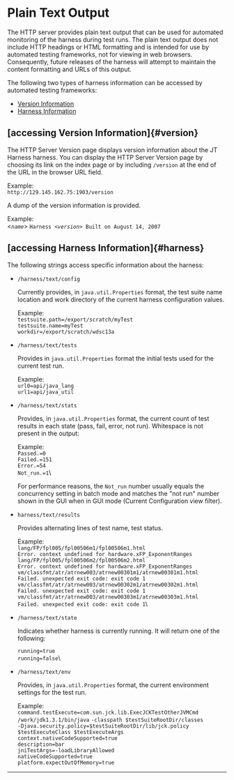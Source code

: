<!---
  $Id$

  Copyright (c) 2001, 2024, Oracle and/or its affiliates. All rights reserved.
  DO NOT ALTER OR REMOVE COPYRIGHT NOTICES OR THIS FILE HEADER.

  This code is free software; you can redistribute it and/or modify it
  under the terms of the GNU General Public License version 2 only, as
  published by the Free Software Foundation.  Oracle designates this
  particular file as subject to the "Classpath" exception as provided
  by Oracle in the LICENSE file that accompanied this code.

  This code is distributed in the hope that it will be useful, but WITHOUT
  ANY WARRANTY; without even the implied warranty of MERCHANTABILITY or
  FITNESS FOR A PARTICULAR PURPOSE.  See the GNU General Public License
  version 2 for more details (a copy is included in the LICENSE file that
  accompanied this code).

  You should have received a copy of the GNU General Public License version
  2 along with this work; if not, write to the Free Software Foundation,
  Inc., 51 Franklin St, Fifth Floor, Boston, MA 02110-1301 USA.

  Please contact Oracle, 500 Oracle Parkway, Redwood Shores, CA 94065 USA
  or visit www.oracle.com if you need additional information or have any
  questions.
-->

# Plain Text Output

The HTTP server provides plain text output that can be used for automated monitoring of the harness
during test runs. The plain text output does not include HTTP headings or HTML formatting and is
intended for use by automated testing frameworks, not for viewing in web browsers. Consequently,
future releases of the harness will attempt to maintain the content formatting and URLs of this
output.

The following two types of harness information can be accessed by automated testing frameworks:

-   [Version Information](#version)
-   [Harness Information](#harness)

## [accessing Version Information]{#version}

The HTTP Server Version page displays version information about the JT Harness harness. You can
display the HTTP Server Version page by choosing its link on the index page or by including
`/version` at the end of the URL in the browser URL field.

Example:\
`http://129.145.162.75:1903/version`

A dump of the version information is provided.

Example:\
\<*`name`*\> `Harness <`*`version`*`> Built on August 14, 2007`

## [accessing Harness Information]{#harness}

The following strings access specific information about the harness:

-   `/harness/text/config`

    Currently provides, in `java.util.Properties` format, the test suite name location and work
    directory of the current harness configuration values.

    Example:\
    `testsuite.path=/export/scratch/myTest`\
    `testsuite.name=myTest`\
    `workdir=/export/scratch/wdsc13a`

-   `/harness/text/tests`

    Provides in `java.util.Properties` format the initial tests used for the current test run.

    Example:\
    `url0=api/java_lang`\
    `url1=api/java_util`

-   `/harness/text/stats`

    Provides, in `java.util.Properties` format, the current count of test results in each state
    (pass, fail, error, not run). Whitespace is not present in the output:

    Example:\
    `Passed.=0`\
    `Failed.=151`\
    `Error.=54`\
    `Not_run.=1`\

    For performance reasons, the `Not_run` number usually equals the concurrency setting in batch
    mode and matches the \"not run\" number shown in the GUI when in GUI mode (Current Configuration
    view filter).

-   `harness/text/results`

    Provides alternating lines of test name, test status.

    Example:\
    `lang/FP/fpl005/fpl00506m1/fpl00506m1.html`\
    `Error. context undefined for hardware.xFP_ExponentRanges`\
    `lang/FP/fpl005/fpl00506m2/fpl00506m2.html`\
    `Error. context undefined for hardware.xFP_ExponentRanges`\
    `vm/classfmt/atr/atrnew003/atrnew00301m1/atrnew00301m1.html`\
    `Failed. unexpected exit code: exit code 1`\
    `vm/classfmt/atr/atrnew003/atrnew00302m1/atrnew00302m1.html`\
    `Failed. unexpected exit code: exit code 1`\
    `vm/classfmt/atr/atrnew003/atrnew00303m1/atrnew00303m1.html`\
    `Failed. unexpected exit code: exit code 1`\

-   `/harness/text/state`

    Indicates whether harness is currently running. It will return one of the following:

    `running=true`\
    `running=false`\

-   `/harness/text/env`

    Provides, in `java.util.Properties` format, the current environment settings for the test run.

    Example:\
    `command.testExecute=com.sun.jck.lib.ExecJCKTestOtherJVMCmd`\
    `/work/jdk1.3.1/bin/java` `-classpath $testSuiteRootDir/classes`\
    `-Djava.security.policy=$testSuiteRootDir/lib/jck.policy`\
    `$testExecuteClass $testExecuteArgs`\
    `context.nativeCodeSupported=true`\
    `description=bar`\
    `jniTestArgs=-loadLibraryAllowed`\
    `nativeCodeSupported=true`\
    `platform.expectOutOfMemory=true`

----------------------------------------------------------------------------------------------------


